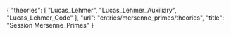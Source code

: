 {
    "theories": [
        "Lucas_Lehmer",
        "Lucas_Lehmer_Auxiliary",
        "Lucas_Lehmer_Code"
    ],
    "url": "entries/mersenne_primes/theories",
    "title": "Session Mersenne_Primes"
}